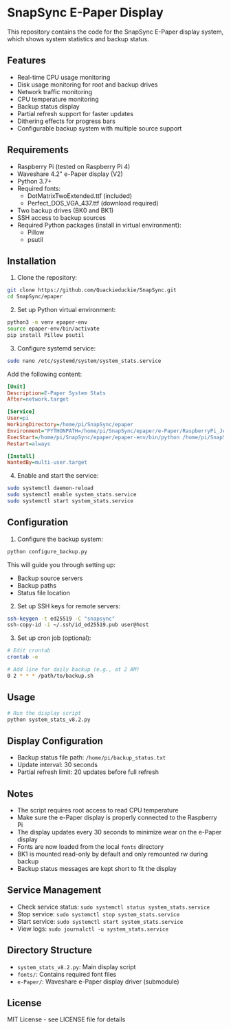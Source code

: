 # SnapSync E-Paper Display

This repository contains the code for the SnapSync E-Paper display system, which shows system statistics and backup status.

## Features
- Real-time CPU usage monitoring
- Disk usage monitoring for root and backup drives
- Network traffic monitoring
- CPU temperature monitoring
- Backup status display
- Partial refresh support for faster updates
- Dithering effects for progress bars
- Configurable backup system with multiple source support

## Requirements
- Raspberry Pi (tested on Raspberry Pi 4)
- Waveshare 4.2" e-Paper display (V2)
- Python 3.7+
- Required fonts:
  - DotMatrixTwoExtended.ttf (included)
  - Perfect_DOS_VGA_437.ttf (download required)
- Two backup drives (BK0 and BK1)
- SSH access to backup sources
- Required Python packages (install in virtual environment):
  - Pillow
  - psutil

## Installation

1. Clone the repository:
```bash
git clone https://github.com/Quackieduckie/SnapSync.git
cd SnapSync/epaper
```

2. Set up Python virtual environment:
```bash
python3 -m venv epaper-env
source epaper-env/bin/activate
pip install Pillow psutil
```

3. Configure systemd service:
```bash
sudo nano /etc/systemd/system/system_stats.service
```

Add the following content:
```ini
[Unit]
Description=E-Paper System Stats
After=network.target

[Service]
User=pi
WorkingDirectory=/home/pi/SnapSync/epaper
Environment="PYTHONPATH=/home/pi/SnapSync/epaper/e-Paper/RaspberryPi_JetsonNano/python"
ExecStart=/home/pi/SnapSync/epaper/epaper-env/bin/python /home/pi/SnapSync/epaper/system_stats_v8.2.py
Restart=always

[Install]
WantedBy=multi-user.target
```

4. Enable and start the service:
```bash
sudo systemctl daemon-reload
sudo systemctl enable system_stats.service
sudo systemctl start system_stats.service
```

## Configuration
1. Configure the backup system:
```bash
python configure_backup.py
```
This will guide you through setting up:
- Backup source servers
- Backup paths
- Status file location

2. Set up SSH keys for remote servers:
```bash
ssh-keygen -t ed25519 -C "snapsync"
ssh-copy-id -i ~/.ssh/id_ed25519.pub user@host
```

3. Set up cron job (optional):
```bash
# Edit crontab
crontab -e

# Add line for daily backup (e.g., at 2 AM)
0 2 * * * /path/to/backup.sh
```

## Usage
```bash
# Run the display script
python system_stats_v8.2.py
```

## Display Configuration
- Backup status file path: `/home/pi/backup_status.txt`
- Update interval: 30 seconds
- Partial refresh limit: 20 updates before full refresh

## Notes
- The script requires root access to read CPU temperature
- Make sure the e-Paper display is properly connected to the Raspberry Pi
- The display updates every 30 seconds to minimize wear on the e-Paper display
- Fonts are now loaded from the local `fonts` directory
- BK1 is mounted read-only by default and only remounted rw during backup
- Backup status messages are kept short to fit the display

## Service Management

- Check service status: `sudo systemctl status system_stats.service`
- Stop service: `sudo systemctl stop system_stats.service`
- Start service: `sudo systemctl start system_stats.service`
- View logs: `sudo journalctl -u system_stats.service`

## Directory Structure

- `system_stats_v8.2.py`: Main display script
- `fonts/`: Contains required font files
- `e-Paper/`: Waveshare e-Paper display driver (submodule)

## License

MIT License - see LICENSE file for details
